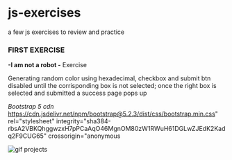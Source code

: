 # js-exercises
a few js exercises to review and practice 

### FIRST EXERCISE
**-I am not a robot -** Exercise


Generating random color using hexadecimal, checkbox and submit btn disabled until the corrisponding box is not selected; once the right box is selected and submitted a success page pops up

*Bootstrap 5 cdn*
https://cdn.jsdelivr.net/npm/bootstrap@5.2.3/dist/css/bootstrap.min.css" rel="stylesheet" integrity="sha384-rbsA2VBKQhggwzxH7pPCaAqO46MgnOM80zW1RWuH61DGLwZJEdK2Kadq2F9CUG65" crossorigin="anonymous

![gif projects](https://user-images.githubusercontent.com/107396314/211949466-7e93a947-d489-4f4c-ac32-71f94830e24f.gif)
